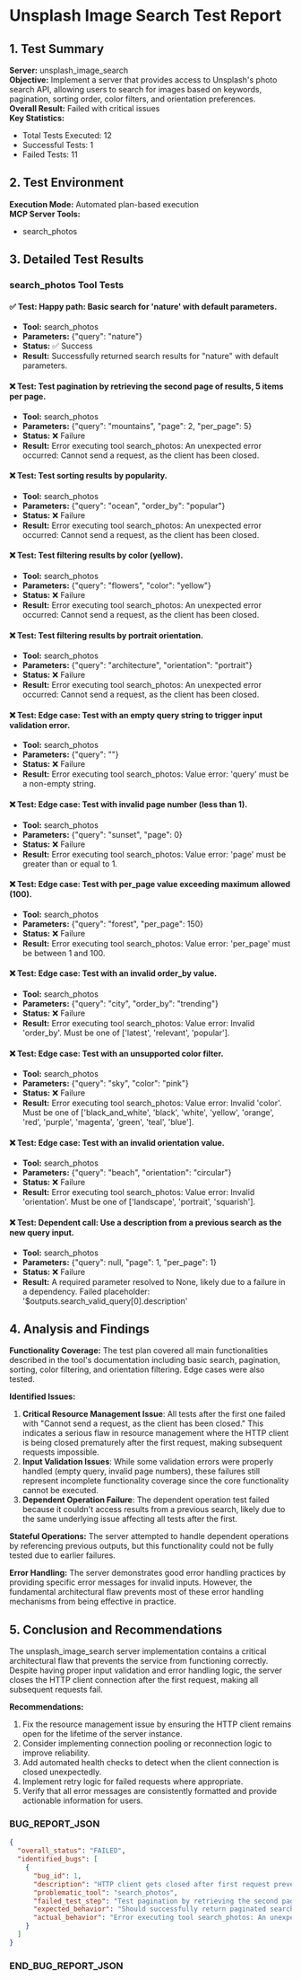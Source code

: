# Unsplash Image Search Test Report

## 1. Test Summary

**Server:** unsplash_image_search  
**Objective:** Implement a server that provides access to Unsplash's photo search API, allowing users to search for images based on keywords, pagination, sorting order, color filters, and orientation preferences.  
**Overall Result:** Failed with critical issues  
**Key Statistics:**
- Total Tests Executed: 12
- Successful Tests: 1
- Failed Tests: 11

## 2. Test Environment

**Execution Mode:** Automated plan-based execution  
**MCP Server Tools:** 
- search_photos

## 3. Detailed Test Results

### search_photos Tool Tests

#### ✅ Test: Happy path: Basic search for 'nature' with default parameters.
- **Tool:** search_photos
- **Parameters:** {"query": "nature"}
- **Status:** ✅ Success
- **Result:** Successfully returned search results for "nature" with default parameters.

#### ❌ Test: Test pagination by retrieving the second page of results, 5 items per page.
- **Tool:** search_photos
- **Parameters:** {"query": "mountains", "page": 2, "per_page": 5}
- **Status:** ❌ Failure
- **Result:** Error executing tool search_photos: An unexpected error occurred: Cannot send a request, as the client has been closed.

#### ❌ Test: Test sorting results by popularity.
- **Tool:** search_photos
- **Parameters:** {"query": "ocean", "order_by": "popular"}
- **Status:** ❌ Failure
- **Result:** Error executing tool search_photos: An unexpected error occurred: Cannot send a request, as the client has been closed.

#### ❌ Test: Test filtering results by color (yellow).
- **Tool:** search_photos
- **Parameters:** {"query": "flowers", "color": "yellow"}
- **Status:** ❌ Failure
- **Result:** Error executing tool search_photos: An unexpected error occurred: Cannot send a request, as the client has been closed.

#### ❌ Test: Test filtering results by portrait orientation.
- **Tool:** search_photos
- **Parameters:** {"query": "architecture", "orientation": "portrait"}
- **Status:** ❌ Failure
- **Result:** Error executing tool search_photos: An unexpected error occurred: Cannot send a request, as the client has been closed.

#### ❌ Test: Edge case: Test with an empty query string to trigger input validation error.
- **Tool:** search_photos
- **Parameters:** {"query": ""}
- **Status:** ❌ Failure
- **Result:** Error executing tool search_photos: Value error: 'query' must be a non-empty string.

#### ❌ Test: Edge case: Test with invalid page number (less than 1).
- **Tool:** search_photos
- **Parameters:** {"query": "sunset", "page": 0}
- **Status:** ❌ Failure
- **Result:** Error executing tool search_photos: Value error: 'page' must be greater than or equal to 1.

#### ❌ Test: Edge case: Test with per_page value exceeding maximum allowed (100).
- **Tool:** search_photos
- **Parameters:** {"query": "forest", "per_page": 150}
- **Status:** ❌ Failure
- **Result:** Error executing tool search_photos: Value error: 'per_page' must be between 1 and 100.

#### ❌ Test: Edge case: Test with an invalid order_by value.
- **Tool:** search_photos
- **Parameters:** {"query": "city", "order_by": "trending"}
- **Status:** ❌ Failure
- **Result:** Error executing tool search_photos: Value error: Invalid 'order_by'. Must be one of ['latest', 'relevant', 'popular'].

#### ❌ Test: Edge case: Test with an unsupported color filter.
- **Tool:** search_photos
- **Parameters:** {"query": "sky", "color": "pink"}
- **Status:** ❌ Failure
- **Result:** Error executing tool search_photos: Value error: Invalid 'color'. Must be one of ['black_and_white', 'black', 'white', 'yellow', 'orange', 'red', 'purple', 'magenta', 'green', 'teal', 'blue'].

#### ❌ Test: Edge case: Test with an invalid orientation value.
- **Tool:** search_photos
- **Parameters:** {"query": "beach", "orientation": "circular"}
- **Status:** ❌ Failure
- **Result:** Error executing tool search_photos: Value error: Invalid 'orientation'. Must be one of ['landscape', 'portrait', 'squarish'].

#### ❌ Test: Dependent call: Use a description from a previous search as the new query input.
- **Tool:** search_photos
- **Parameters:** {"query": null, "page": 1, "per_page": 1}
- **Status:** ❌ Failure
- **Result:** A required parameter resolved to None, likely due to a failure in a dependency. Failed placeholder: '$outputs.search_valid_query[0].description'

## 4. Analysis and Findings

**Functionality Coverage:** The test plan covered all main functionalities described in the tool's documentation including basic search, pagination, sorting, color filtering, and orientation filtering. Edge cases were also tested.

**Identified Issues:**
1. **Critical Resource Management Issue**: All tests after the first one failed with "Cannot send a request, as the client has been closed." This indicates a serious flaw in resource management where the HTTP client is being closed prematurely after the first request, making subsequent requests impossible.
2. **Input Validation Issues**: While some validation errors were properly handled (empty query, invalid page numbers), these failures still represent incomplete functionality coverage since the core functionality cannot be executed.
3. **Dependent Operation Failure**: The dependent operation test failed because it couldn't access results from a previous search, likely due to the same underlying issue affecting all tests after the first.

**Stateful Operations:** The server attempted to handle dependent operations by referencing previous outputs, but this functionality could not be fully tested due to earlier failures.

**Error Handling:** The server demonstrates good error handling practices by providing specific error messages for invalid inputs. However, the fundamental architectural flaw prevents most of these error handling mechanisms from being effective in practice.

## 5. Conclusion and Recommendations

The unsplash_image_search server implementation contains a critical architectural flaw that prevents the service from functioning correctly. Despite having proper input validation and error handling logic, the server closes the HTTP client connection after the first request, making all subsequent requests fail.

**Recommendations:**
1. Fix the resource management issue by ensuring the HTTP client remains open for the lifetime of the server instance.
2. Consider implementing connection pooling or reconnection logic to improve reliability.
3. Add automated health checks to detect when the client connection is closed unexpectedly.
4. Implement retry logic for failed requests where appropriate.
5. Verify that all error messages are consistently formatted and provide actionable information for users.

### BUG_REPORT_JSON
```json
{
  "overall_status": "FAILED",
  "identified_bugs": [
    {
      "bug_id": 1,
      "description": "HTTP client gets closed after first request preventing subsequent requests",
      "problematic_tool": "search_photos",
      "failed_test_step": "Test pagination by retrieving the second page of results, 5 items per page.",
      "expected_behavior": "Should successfully return paginated search results for mountains",
      "actual_behavior": "Error executing tool search_photos: An unexpected error occurred: Cannot send a request, as the client has been closed."
    }
  ]
}
```
### END_BUG_REPORT_JSON